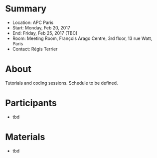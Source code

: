 # Summary

* Location: APC Paris
* Start: Monday, Feb 20, 2017
* End: Friday, Feb 25, 2017 (TBC)
* Room: Meeting Room, François Arago Centre, 3rd floor, 13 rue Watt, Paris
* Contact: Régis Terrier

# About

Tutorials and coding sessions.
Schedule to be defined.

# Participants

* tbd

# Materials

* tbd
